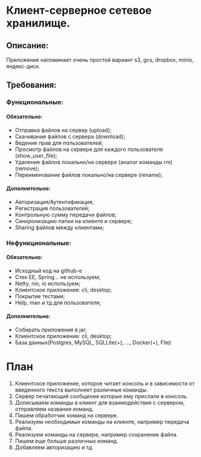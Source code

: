 # Клиент-серверное сетевое хранилище.

## Описание:

Приложение напоминает очень простой вариант s3, gcs, dropbox, minio, яндекс-диск.

## Требования:

### Функциональные:

#### Обязательно:

- Отправка файлов на сервер (upload);
- Скачивание файлов с сервера (download);
- Ведение прав для пользователей;
- Просмотр файлов на сервере для каждого пользователя (show_user_file);
- Удаление файлов локально/на сервере (аналог команды rm) (remove);
- Переименование файлов локально/на сервере (rename);

#### Дополнительно:

- Авторизация/Аутентификация;
- Регистрация пользователей;
- Контрольную сумму передачи файлов;
- Синхронизацию папки на клиенте и сервере;
- Sharing файлов между клиентами;

### Нефункциональные:

#### Обязательно:

- Исходный код на github-е
- Стек EE, Spring... не используем;
- Netty, nio, io используем;
- Клиентское приложение: cli, desktop;
- Покрытие тестами;
- Help, man и тд для пользователя;

#### Дополнительно:

- Собирать приложения в jar;
- Клиентское приложение: cli, desktop;
- База данных(Postgres, MySQL, SQLLite(+), ..., Docker(+), File)

# План

1. Клиентское приложение, которое читает консоль и в зависимости от введенного текста выполняет различные команды.
2. Сервер печатающий сообщения которые ему прислали в консоль.
3. Дописываем команды в клиент для взаимодействия с сервером, отправляем названия команд.
4. Пишем обработчик команд на сервере.
5. Реализуем необходимые команды на клиенте, например передача файла.
6. Реализуем команды на сервере, например сохранение файла.
7. Пишем еще больше различных команд.
8. Добавляем авторизацию и тд.
